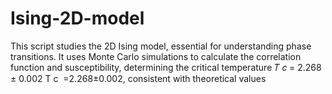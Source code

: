 # Ising-2D-model
This script studies the 2D Ising model, essential for understanding phase transitions. It uses Monte Carlo simulations to calculate the correlation function and susceptibility, determining the critical temperature  𝑇 𝑐 = 2.268 ± 0.002 T  c ​  =2.268±0.002, consistent with theoretical values
